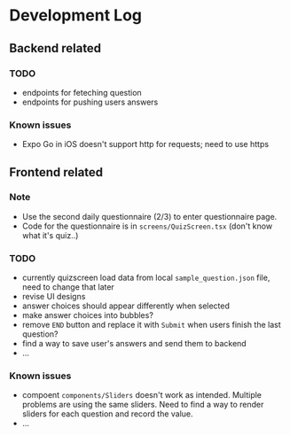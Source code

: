 # Development Log

## Backend related
### TODO
- endpoints for feteching question
- endpoints for pushing users answers
  
### Known issues
- Expo Go in iOS doesn't support http for requests; need to use https


## Frontend related
### Note
- Use the second daily questionnaire (2/3) to enter questionnaire page.
- Code for the questionnaire is in `screens/QuizScreen.tsx` (don't know what it's quiz..)
### TODO
- currently quizscreen load data from local `sample_question.json` file, need to change that later
- revise UI designs
- answer choices should appear differently when selected
- make answer choices into bubbles?
- remove `END` button and replace it with `Submit` when users finish the last question?
- find a way to save  user's answers and send them to backend
- ...

### Known issues
- compoent `components/Sliders` doesn't work as intended. Multiple problems are using the same sliders. Need to find a way to render sliders for each question and record the value.
- ...
